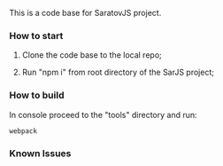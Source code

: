 This is a code base for SaratovJS project.

### How to start

1) Clone the code base to the local repo;

2) Run "npm i" from root directory of the SarJS project;

### How to build

In console proceed to the "tools" directory and run: 

	webpack

### Known Issues


